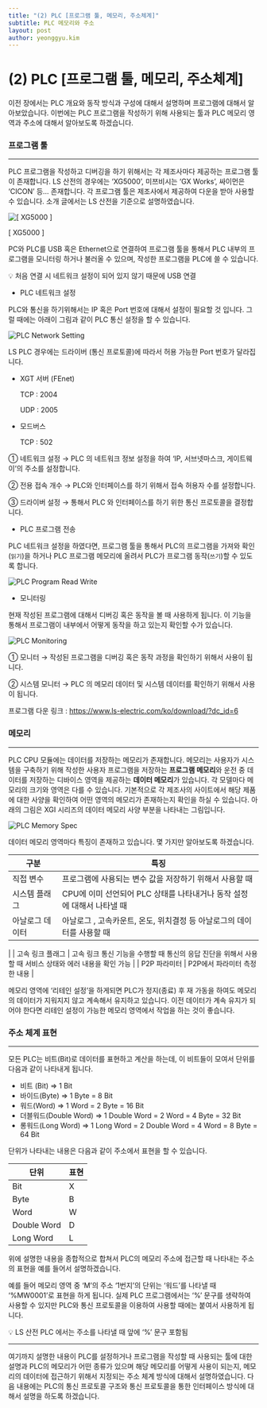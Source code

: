 ```yaml
---
title: "(2) PLC [프로그램 툴, 메모리, 주소체계]"
subtitle: PLC 메모리와 주소
layout: post
author: yeonggyu.kim
---
```


# (2) PLC [프로그램 툴, 메모리, 주소체계]

이전 장에서는 PLC 개요와 동작 방식과 구성에 대해서 설명하며 프로그램에 대해서 알아보았습니다. 이번에는 PLC 프로그램을 작성하기 위해 사용되는 툴과 PLC 메모리 영역과 주소에 대해서 알아보도록 하겠습니다. 

 

### 프로그램 툴

---

PLC 프로그램을 작성하고 디버깅을 하기 위해서는 각 제조사마다 제공하는 프로그램 툴이 존재합니다. LS 산전의 경우에는 ‘XG5000’, 미쯔비시는 ‘GX Works’, 싸이먼은 ‘CICON’ 등… 존재합니다. 각 프로그램 툴은 제조사에서 제공하여 다운을 받아 사용할 수 있습니다. 소개 글에서는 LS 산전을 기준으로 설명하였습니다. 

![[ XG5000 ]](/img/posts/plc_program_main.png)

[ XG5000 ]

PC와 PLC를 USB 혹은 Ethernet으로 연결하여 프로그램 툴을 통해서 PLC 내부의 프로그램을 모니터링 하거나 불러올 수 있으며, 작성한 프로그램을 PLC에 쓸 수 있습니다. 

<aside>
💡 처음 연결 시 네트워크 설정이 되어 있지 않기 때문에 USB 연결

</aside>

- PLC 네트워크 설정

PLC와 통신을 하기위해서는 IP 혹은 Port 번호에 대해서 설정이 필요할 것 입니다. 그럴 때에는 아래이 그림과 같이 PLC 통신 설정을 할 수 있습니다.

![PLC Network Setting](/img/posts/plc_network_set.png)

LS PLC 경우에는 드라이버 (통신 프로토콜)에 따라서 허용 가능한 Port 번호가 달라집니다.

- XGT 서버 (FEnet)
    
    TCP : 2004
    
    UDP : 2005
    
- 모드버스
    
    TCP : 502
    

① 네트워크 설정 → PLC 의 네트워크 정보 설정을 하여 ‘IP, 서브넷마스크, 게이트웨이’의 주소를 설정합니다. 

② 전용 접속 개수 → PLC와 인터페이스를 하기 위해서 접속 허용자 수를 설정합니다. 

③ 드라이버 설정 → 통해서 PLC 와 인터페이스를 하기 위한 통신 프로토콜을 결정합니다. 

- PLC 프로그램 전송

PLC 네트워크 설정을 하였다면, 프로그램 툴을 통해서 PLC의 프로그램을 가져와 확인(`읽기`)을 하거나 PLC 프로그램 메모리에 올려서 PLC가 프로그램 동작(`쓰기`)할 수 있도록 합니다. 

![PLC Program Read Write](/img/posts/plc_program.png)

- 모니터링

현재 작성된 프로그램에 대해서 디버깅 혹은 동작을 볼 때 사용하게 됩니다. 이 기능을 통해서 프로그램이 내부에서 어떻게 동작을 하고 있는지 확인할 수가 있습니다. 

![PLC Monitoring](/img/posts/plc_monitor.png)

① 모니터 → 작성된 프로그램을 디버깅 혹은 동작 과정을 확인하기 위해서 사용이 됩니다.

② 시스템 모니터 → PLC 의 메모리 데이터 및 시스템 데이터를 확인하기 위해서 사용이 됩니다.

프로그램 다운 링크 : <https://www.ls-electric.com/ko/download/?dc_id=6>

### 메모리

---

PLC CPU 모듈에는 데이터를 저장하는 메모리가 존재합니다. 메모리는 사용자가 시스템을 구축하기 위해 작성한 사용자 프로그램을 저장하는 **프로그램 메모리**와 운전 중 데이터를 저장하는 디바이스 영역을 제공하는 **데이터 메모리**가 있습니다. 각 모델마다 메모리의 크기와 영역은 다를 수 있습니다. 기본적으로 각 제조사의 사이트에서 해당 제품에 대한 사양을 확인하여 어떤 영역의 메모리가 존재하는지 확인을 하실 수 있습니다. 아래의 그림은 XGI 시리즈의 데이터 메모리 사양 부분을 나타내는 그림입니다.

![PLC Memory Spec](/img/posts/plc_memory.png)

데이터 메모리 영역마다 특징이 존재하고 있습니다. 몇 가지만 알아보도록 하겠습니다. 

| 구분 | 특징 |
| --- | --- |
| 직접 변수 | 프로그램에 사용되는 변수 값을 저장하기 위해서 사용할 때 |
| 시스템 플래그 | CPU에 이미 선언되어 PLC 상태를 나타내거나 동작 설정에 대해서 나타낼 때 |
| 아날로그 데이터 | 아날로그 , 고속카운트, 온도, 위치결정 등 아날로그의 데이터를 사용할 때
 |
| 고속 링크 플래그 | 고속 링크 통신 기능을 수행할 때 통신의 응답 진단을 위해서 사용할 때
서비스 상태와 에러 내용을 확인 가능 |
| P2P 파라미터 | P2P에서 파라미터 측정한 내용 |

메모리 영역에 ‘리테인 설정’을 하게되면 PLC가 정지(종료) 후 재 가동을 하여도 메모리의 데이터가 지워지지 않고 계속해서 유지하고 있습니다. 이전 데이터가 계속 유지가 되어야 한다면 리테인 설정이 가능한 메모리 영역에서 작업을 하는 것이 좋습니다. 

### 주소 체계 표현

---

모든 PLC는 비트(Bit)로 데이터를 표현하고 계산을 하는데, 이 비트들이 모여서 단위를 다음과 같이 나타내게 됩니다. 

- 비트 (Bit) ⇒ 1 Bit
- 바이드(Byte) ⇒ 1 Byte = 8 Bit
- 워드(Word) ⇒ 1 Word = 2 Byte = 16 Bit
- 더블워드(Double Word) ⇒ 1 Double Word = 2 Word = 4 Byte = 32 Bit
- 롱워드(Long Word) ⇒ 1 Long Word = 2 Double Word = 4 Word = 8 Byte = 64 Bit

단위가 나타내는 내용은 다음과 같이 주소에서 표현을 할 수 있습니다.  

| 단위 | 표현 |
| --- | --- |
| Bit | X |
| Byte | B |
| Word | W |
| Double Word | D |
| Long Word | L |

위에 설명한 내용을 종합적으로 합쳐서 PLC의 메모리 주소에 접근할 때 나타내는 주소의 표현을 예를 들어서 설명하겠습니다. 

예를 들어 메모리 영역 중 ‘M’의 주소 ‘1번지’의 단위는 ‘워드’를 나타낼 때 ‘%MW0001’로 표현을 하게 됩니다. 실제 PLC 프로그램에서는 ‘%’ 문구를 생략하여 사용할 수 있지만 PLC와 통신 프로토콜을 이용하여 사용할 때에는 붙여서 사용하게 됩니다.  

<aside>
💡 LS 산전 PLC 에서는 주소를 나타낼 때 앞에 ‘%’ 문구 포함됨

</aside>

---

여기까지 설명한 내용이 PLC를 설정하거나 프로그램을 작성할 때 사용되는 툴에 대한 설명과 PLC의 메모리가 어떤 종류가 있으며 해당 메모리를 어떻게 사용이 되는지, 메모리의 데이터에 접근하기 위해서 지정되는 주소 체계 방식에 대해서 설명하였습니다. 다음 내용에는 PLC의 통신 프로토콜 구조와 통신 프로토콜을 통한 인터페이스 방식에 대해서 설명을 하도록 하겠습니다.
